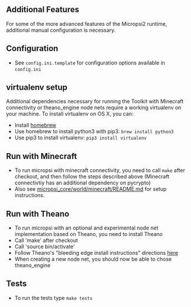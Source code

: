 Additional Features
-----
For some of the more advanced features of the Micropsi2 runtime, additional manual configuration is necessary.


Configuration
-----
* See `config.ini.template` for configuration options available in `config.ini`


virtualenv setup
-----
Additional dependencies necessary for running the Toolkit with Minecraft connectivity or theano_engine node nets
require a working virtualenv on your machine. To install virtualenv on OS X, you can:
* Install [homebrew](http://brew.sh/)
* Use homebrew to install python3 with pip3: `brew install python3`
* Use pip3 to install virtualenv: `pip3 install virtualenv`


Run with Minecraft
-----
* To run micropsi with minecraft connectivity, you need to call `make` after checkout, and then follow the steps described above
(Minecraft connectivtiy has an additional dependency on pycrypto)
* Also see [micropsi_core/world/minecraft/README.md](/micropsi_core/world/minecraft/README.md) for setup instructions.


Run with Theano
-----
* To run micropsi with an optional and experimental node net implementation based on Theano, you need to install Theano
* Call 'make' after checkout
* Call 'source bin/activate'
* Follow Theano's "bleeding edge install instructions" directions [here](http://deeplearning.net/software/theano/install.html)
* When creating a new node net, you should now be able to chose theano_engine


Tests
-----
* To run the tests type `make tests`